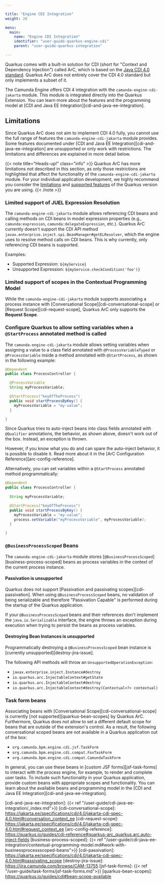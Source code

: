 ```yaml
---

title: "Engine CDI Integration"
weight: 20

menu:
  main:
    name: "Engine CDI Integration"
    identifier: "user-guide-quarkus-engine-cdi"
    parent: "user-guide-quarkus-integration"

---
```


Quarkus comes with a built-in solution for CDI (short for "Context and Dependency Injection") called ArC, 
which is based on the [Java CDI 4.0 standard][java-cdi-40-standard]. Quarkus ArC does not entirely cover 
the CDI 4.0 standard but only implements a subset of it.

The Camunda Engine offers CDI 4 integration with the `camunda-engine-cdi-jakarta` module. This module is integrated 
directly into the Quarkus Extension. You can learn more about the features and the programming model 
at [CDI and Java EE Integration][cdi-and-java-ee-integration].

## Limitations

Since Quarkus ArC does not aim to implement CDI 4.0 fully, you cannot use the full range of features 
the `camunda-engine-cdi-jakarta` module provides. Some features documented under 
[CDI and Java EE Integration][cdi-and-java-ee-integration] are unsupported or only work with restrictions. 
The limitations and differences are explained in more detail below.

{{< note title="Heads-up!" class="info" >}}
Quarkus ArC has more limitations not described in this section, as only those restrictions are highlighted 
that affect the functionality of the `camunda-engine-cdi-jakarta` module. For your individual application development, 
we highly recommend you consider the <a href="https://quarkus.io/guides/cdi-reference#limitations">limitations</a> and 
<a href="https://quarkus.io/guides/cdi-reference#supported_features">supported features</a> of the Quarkus version you are using.
{{< /note >}}

### Limited support of JUEL Expression Resolution

The `camunda-engine-cdi-jakarta` module allows referencing CDI beans and calling methods on CDI beans in 
model expression properties (e.g., `camunda:expression`, `camunda:delegateExpression`, etc.). 
Quarkus ArC currently doesn't support the CDI API method `javax.enterprise.inject.spi.BeanManager#getELResolver`, 
which the engine uses to resolve method calls on CDI beans. This is why currently, only referencing 
CDI beans is supported.

Examples:

* Supported Expression: `${myService}`
* Unsupported Expression: `${myService.checkCondition('foo')}`

### Limited support of scopes in the Contextual Programming Model

While the `camunda-engine-cdi-jakarta` module supports associating a process instance with 
[Conversational Scope][cdi-conversational-scope] or [Request Scope][cdi-request-scope], Quarkus ArC 
only supports the **Request Scope**.

### Configure Quarkus to allow setting variables when a `@StartProcess` annotated method is called

The `camunda-engine-cdi-jakarta` module allows setting variables when assigning a value to a class field
annotated with `@ProcessVariableTyped` or `@ProcessVariable` inside a method annotated 
with `@StartProcess`, as shown in the following example:

```java
@Dependent
public class ProcessController {

  @ProcessVariable
  String myProcessVariable;

  @StartProcess("keyOfTheProcess")
  public void startProcessByKey() {
    myProcessVariable = "my-value";
  }

}
```

Since Quarkus tries to auto-inject beans into class fields annotated with `@Qualifier` annotations, 
the behavior, as shown above, doesn't work out of the box. Instead, an exception is thrown.

However, if you know what you do and can spare the auto-inject behavior, it is possible to disable it.
Read more about it in the [ArC Configuration Reference][arc-config-reference].

Alternatively, you can set variables within a `@StartProcess` annotated method programmatically:

```java
@Dependent
public class ProcessController {
  
  String myProcessVariable;

  @StartProcess("keyOfTheProcess")
  public void startProcessByKey() {
    myProcessVariable = "my-value";
    process.setVariable("myProcessVariable", myProcessVariable);
  }

}
```

### `@BusinessProcessScoped` Beans

The `camunda-engine-cdi-jakarta` module stores [`@BusinessProcessScoped`][business-process-scoped] beans as 
process variables in the context of the current process instance.

#### Passivation is unsupported

Quarkus does not support [Passivation and passivating scopes][cdi-passivation].
When using `@BusinessProcessScoped` beans, no validation of being serializable and therefore 
"Passivation Capable" is performed during the startup of the Quarkus application. 

If your `@BusinessProcessScoped` beans and their references 
don't implement the `java.io.Serializable` interface, the engine throws an exception during execution 
when trying to persist the beans as process variables.

#### Destroying Bean Instances is unsupported

Programmatically destroying a `@BusinessProcessScoped` bean instance is 
[currently unsupported][destroy-jira-issue].

The following API methods will throw an `UnsupportedOperationException`:

* `javax.enterprise.inject.Instance#destroy`
* `io.quarkus.arc.InjectableContext#getState`
* `io.quarkus.arc.InjectableContext#destroy`
* `io.quarkus.arc.InjectableContext#destroy(Contextual<?> contextual)`

### Task form beans

Associating beans with [Conversational Scope][cdi-conversational-scope] is currently [not supported][quarkus-bean-scopes] by Quarkus ArC.
Furthermore, Quarkus does not allow to set a different default scope for beans that are outside of the extension's control.
As a result, the following conversational scoped beans are not available in a Quarkus application out of the box:

* `org.camunda.bpm.engine.cdi.jsf.TaskForm`
* `org.camunda.bpm.engine.cdi.compat.FoxTaskForm`
* `org.camunda.bpm.engine.cdi.compat.CamundaTaskForm`

In general, you can use these beans in [custom JSF forms][jsf-task-forms] to interact with the process engine, for example, to render and complete user tasks.
To include such functionality in your Quarkus application, provide custom beans with appropriate scopes and functionality.
You can learn about the available beans and programming model in the [CDI and Java EE Integration][cdi-and-java-ee-integration].

[java-cdi-40-standard]: https://jakarta.ee/specifications/cdi/4.0/jakarta-cdi-spec-4.0.html
[cdi-and-java-ee-integration]: {{< ref "/user-guide/cdi-java-ee-integration/_index.md">}}
[cdi-conversational-scope]: https://jakarta.ee/specifications/cdi/4.0/jakarta-cdi-spec-4.0.html#conversation_context_ee
[cdi-request-scope]: https://jakarta.ee/specifications/cdi/4.0/jakarta-cdi-spec-4.0.html#request_context_ee
[arc-config-reference]: https://quarkus.io/guides/cdi-reference#quarkus-arc_quarkus.arc.auto-inject-fields
[business-process-scoped]: {{< ref "/user-guide/cdi-java-ee-integration/contextual-programming-model.md#work-with-businessprocessscoped-beans">}}
[cdi-passivation]: https://jakarta.ee/specifications/cdi/4.0/jakarta-cdi-spec-4.0.html#passivating_scope
[destroy-jira-issue]: https://jira.camunda.com/browse/CAM-13755
[jsf-task-forms]: {{< ref "/user-guide/task-forms/jsf-task-forms.md">}}
[quarkus-bean-scopes]: https://quarkus.io/guides/cdi#bean-scope-available